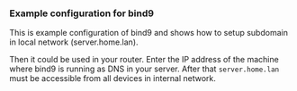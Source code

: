 ### Example configuration for bind9
This is example configuration of bind9 and shows how to setup subdomain
in local network (server.home.lan).

Then it could be used in your router. Enter the IP address of the machine where
bind9 is running as DNS in your server. After that ```server.home.lan``` must be accessible
from all devices in internal network.

